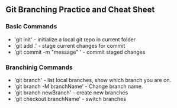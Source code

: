 ## Git Branching Practice and Cheat Sheet


### Basic Commands
* 'git init' - initialize a local git repo in current folder
* 'git add .' - stage current changes for commit
* 'git commit -m "message" ' - commit staged changes


### Branchinig Commands
* 'git branch' - list local branches, show which branch you are on.
* 'git branch -M branchName' - Change branch name.
* 'git branch newBranch' - create new branches
* 'git checkout branchName' - switch branches
